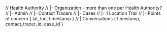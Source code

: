 // Health Authority
//   |- Organization - more than one per Health Authority?
//     |- Admin
//     |- Contact Tracers
//     |- Cases
//       |- 1 Location Trail
//         |- Points of concern { lat, lon, timestamp }
//     | Conversations { timestamp, contact_tracer_id, case_id }